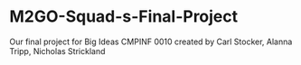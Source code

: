 # M2GO-Squad-s-Final-Project
Our final project for Big Ideas CMPINF 0010
created by Carl Stocker, Alanna Tripp, Nicholas Strickland
